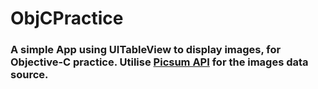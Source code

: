 # ObjCPractice
### A simple App using UITableView to display images, for Objective-C practice. Utilise [Picsum API](https://picsum.photos/) for the images data source.
